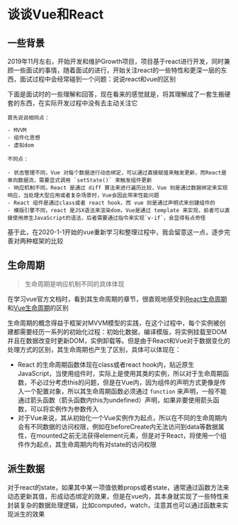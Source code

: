 # 谈谈Vue和React

## 一些背景

2019年11月左右，开始开发和维护Growth项目，项目基于react进行开发，同时兼顾一些面试的事情，随着面试的进行，开始关注react的一些特性和更深一层的东西，面试过程中会经常碰到一个问题：说说react和vue的区别

下面是面试时的一些理解和回答，现在看来的感觉就是，将其理解成了一套生搬硬套的东西，在实际开发过程中没有去主动关注它

```
首先说说相同点：

- MVVM
- 组件化思想
- 虚拟dom

不同点：

- 状态管理不同，Vue 对每个数据进行动态绑定，可以通过直接赋值来触发更新，而React是单向数据流，需要显式调用 `setState()` 来触发组件更新
- 响应机制不同，React 是通过 diff 算法来进行遍历比较，Vue 则是通过数据绑定来实现响应，当处理大型应用或者复杂场景时，Vue会因此带来性能问题
- React 组件是通过class或者 react hook，而 vue 则是通过声明式来创建组件的
- 模版引擎不同，react 是JSX语法来渲染dom，Vue是通过 template 来实现，前者可以直接使用原生JavaScript的语法，后者需要通过指令来实现`v-if`，会显得有点奇怪
```

基于此，在2020-1-1开始的vue重新学习和整理过程中，我会留意这一点，逐步完善对两种框架的比较


## 生命周期

> 生命周期是响应机制不同的具体体现

在学习vue官方文档时，看到其生命周期的章节，很直观地感受到[React生命周期](../Core/React/a.basic.html#组件的生命周期)和[Vue生命周期](../Core/Vue2.x/a.basic.html#生命周期)的区别

生命周期的概念得益于框架对MVVM模型的实践，在这个过程中，每个实例被创建都需要经历一系列的初始化过程：初始化数据，编译模版，将实例挂载至DOM并且在数据改变时更新DOM，实例卸载等。但是由于React和Vue对于数据变化的处理方式的区别，其生命周期也产生了区别，具体可以体现在：

- React 的生命周期函数体现在class或者react hook内，贴近原生JavaScript，当使用组件时，实际上是使用其类的实例，所以对于生命周期函数，不必过分考虑this的问题，但是在Vue内，因为组件的声明方式更像是传入一个配置对象，所以其生命周期函数必须通过 `function` 来声明，一般不能通过箭头函数（箭头函数内this为undefined）声明，如果非要使用箭头函数，可以将实例作为参数传入
- 对于Vue来说，其从初始化一个Vue实例作为起点，所以在不同的生命周期内会有不同数据的访问权限，例如在beforeCreate内无法访问到data等数据属性，在mounted之前无法获得element元素，但是对于React，将使用一个组件作为起点，其生命周期内均有对state的访问权限

## 派生数据

对于react的state，如果其中某一项值依赖props或者state，通常通过函数方法来动态更新其值，形成动态绑定的效果，但是在vue内，其本身就实现了一些特性来封装复杂的数据处理逻辑，比如computed，watch，注意其也可以通过函数来实现派生的效果



